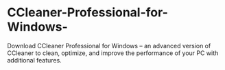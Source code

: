 # CCleaner-Professional-for-Windows-
Download CCleaner Professional for Windows – an advanced version of CCleaner to clean, optimize, and improve the performance of your PC with additional features.
